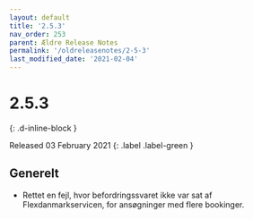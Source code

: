 ```yaml
---
layout: default
title: '2.5.3'
nav_order: 253
parent: Ældre Release Notes
permalink: '/oldreleasenotes/2-5-3'
last_modified_date: '2021-02-04'
---
```


# 2.5.3
{: .d-inline-block }

Released 03 February 2021 
{: .label .label-green }

## Generelt

- Rettet en fejl, hvor befordringssvaret ikke var sat af Flexdanmarkservicen, for ansøgninger med flere bookinger. 
